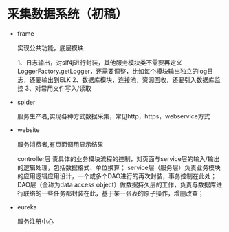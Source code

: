# 采集数据系统（初稿）

- frame 

  实现公共功能，底层模块
  
  1、日志输出，对slf4j进行封装，其他服务模块类不需要再定义LoggerFactory.getLogger，还需要调整，比如每个模块输出独立的log日志，还要输出到ELK
  2、数据库模块，连接池，资源回收，还要引入数据库监控
  3、对常用文件写入/读取
  
  
- spider

  服务生产者,实现各种方式数据采集，常见http，https，webservice方式
  
- website

  服务消费者,有页面调用显示结果
  
  controller层 责具体的业务模块流程的控制，对页面与service层的输入/输出的逻辑处理，包括数据格式、单位换算；
  service层（服务层）负责业务模块的应用逻辑应用设计，一个或多个DAO进行的再次封装，事务控制在此处；
  DAO层（全称为data access object）做数据持久层的工作，负责与数据库进行联络的一些任务都封装在此，基于某一张表的原子操作，增删改查；
  
- eureka

  服务注册中心